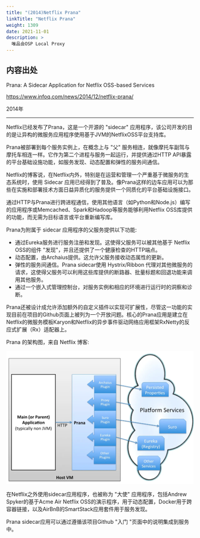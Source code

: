 ```yaml
---
title: "(2014)Netflix Prana"
linkTitle: "Netflix Prana"
weight: 1309
date: 2021-11-01
description: >
  唯品会OSP Local Proxy
---
```


## 内容出处

Prana: A Sidecar Application for Netflix OSS-based Services

https://www.infoq.com/news/2014/12/netflix-prana/

2014年

------

Netflix已经发布了Prana，这是一个开源的 "sidecar" 应用程序，该公司开发的目的是让异构的微服务应用程序使用基于JVM的NetflixOSS平台支持库。

Prana被部署到每个服务实例上，在概念上与 "父" 服务相连，就像摩托车副驾与摩托车相连一样。它作为第二个进程与服务一起运行，并提供通过HTTP API暴露的平台基础设施功能，如服务发现、动态配置和弹性的服务间通信。

Netflix的博客说，在Netflix内外，特别是在运营和管理一个严重基于微服务的生态系统时，使用 Sidecar 应用已经得到了普及。像Prana这样的边车应用可以为那些在实施和部署技术方面日益异质化的服务提供一个同质化的平台基础设施接口。

通过HTTP与Prana进行跨进程通信，使用其他语言（如Python和Node.js）编写的应用程序或Memcached、Spark和Hadoop等服务能够利用Netflix OSS库提供的功能，而无需为目标语言或平台重新编写库。

Prana为附属于 sidecar 应用程序的父服务提供以下功能:

- 通过Eureka服务进行服务注册和发现。这使得父服务可以被其他基于 Netflix OSS的组件 "发现"，并且还提供了一个健康检查的HTTP端点。
- 动态配置，由Archaius提供。这允许父服务接收动态属性的更新。
- 弹性的服务间通信。Prana sidecar使用 Hystrix/Ribbon 代理对其他微服务的请求，这使得父服务可以利用这些库提供的断路器、批量标题和回退功能来调用其他服务。
- 通过一个嵌入式管理控制台，对服务实例和相应的环境进行运行时的洞察和诊断。

Prana还被设计成允许添加额外的自定义插件以实现可扩展性，尽管这一功能的实现目前在项目的Github页面上被列为一个开放问题。核心的Prana应用是建立在Netflix的微服务模板Karyon和Netflix的异步事件驱动网络应用框架RxNetty的反应式扩展（Rx）适配器上。

Prana 的架构图，来自 Netflix 博客:

![prana](images/netflix-prana/prana.webp)

在Netflix之外使用sidecar应用程序，也被称为 "大使" 应用程序，包括Andrew Spyker的基于Acme Air Netflix OSS的演示程序，用于动态配置，Docker用于跨容器链接，以及AirBnB的SmartStack应用套件用于服务发现。

Prana sidecar应用可以通过遵循该项目Github "入门 "页面中的说明集成到服务中。
